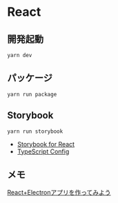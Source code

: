 # React

## 開発起動

`yarn dev`

## パッケージ

`yarn run package`

## Storybook

`yarn run storybook`

- [Storybook for React](https://storybook.js.org/docs/guides/guide-react/)
- [TypeScript Config](https://storybook.js.org/docs/configurations/typescript-config/)

## メモ

[React+Electronアプリを作ってみよう](https://dev.to/origamium/create-reactelectron-application-in-quickly--36nl)